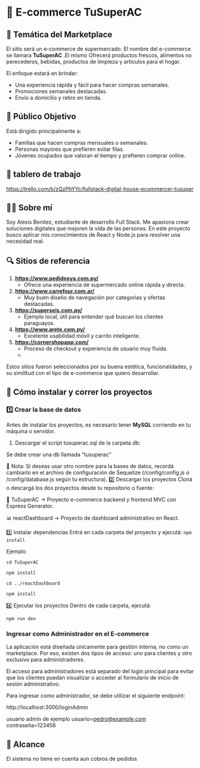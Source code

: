 # 🛒 E-commerce TuSuperAC

## 🧠 Temática del Marketplace
El sitio será un e-commerce de supermercado. El nombre del e-commerce se llamara **TuSuperAC** .El mismo Ofrecerá productos frescos, alimentos no perecederos, bebidas, productos de limpieza y artículos para el hogar.

El enfoque estará en brindar:
- Una experiencia rápida y fácil para hacer compras semanales.
- Promociones semanales destacadas.
- Envío a domicilio y retiro en tienda.

## 🎯 Público Objetivo
Está dirigido principalmente a:
- Familias que hacen compras mensuales o semanales.
- Personas mayores que prefieren evitar filas.
- Jóvenes ocupados que valoran el tiempo y prefieren comprar online.

## 📅 tablero de trabajo
https://trello.com/b/zQzPhYYc/fullstack-digital-house-ecommercer-tusuper

## 👨‍💻 Sobre mí
Soy Alexis Benitez, estudiante de desarrollo Full Stack. Me apasiona crear soluciones digitales que mejoren la vida de las personas. En este proyecto busco aplicar mis conocimientos de React y Node.js para resolver una necesidad real.

## 🔍 Sitios de referencia

1. **https://www.pedidosya.com.py/**
   - Ofrece una experiencia de supermercado online rápida y directa.
2. **https://www.carrefour.com.ar/**
   - Muy buen diseño de navegación por categorías y ofertas destacadas.
3. **https://superseis.com.py/**
   - Ejemplo local, útil para entender qué buscan los clientes paraguayos.
4. **https://www.arete.com.py/**
   - Excelente usabilidad móvil y carrito inteligente.
5. **https://cornershopapp.com/**
   - Proceso de checkout y experiencia de usuario muy fluida.
   - 
Estos sitios fueron seleccionados por su buena estética, funcionalidades, y su similitud con el tipo de e-commerce que quiero desarrollar.
## 🚀 Cómo instalar y correr los proyectos

### 1️⃣ Crear la base de datos

Antes de instalar los proyectos, es necesario tener **MySQL** corriendo en tu máquina o servidor.

1. Descargar el script tusuperac.sql de la carpeta db:

Se debe crear una db llamada "tusuperac"

📌 Nota: Si deseas usar otro nombre para la bases de datos, recordá cambiarlo en el archivo de configuración de Sequelize (/config/config.js o /config/database.js según tu estructura).
2️⃣ Descargar los proyectos
Cloná o descargá los dos proyectos desde tu repositorio o fuente:

🛒 TuSuperAC → Proyecto e-commerce backend y frontend MVC con Express Generator.

📊 reactDashboard → Proyecto de dashboard administrativo en React.

3️⃣ Instalar dependencias
Entrá en cada carpeta del proyecto y ejecutá:
`npm install` 

Ejemplo

`cd TuSuperAC`

`npm install`

`cd ../reactDashboard`

`npm install` 


4️⃣ Ejecutar los proyectos
Dentro de cada carpeta, ejecutá:

`npm run dev`

### Ingresar como Administrador en el E-commerce
La aplicación está diseñada únicamente para gestión interna, no como un marketplace. Por eso, existen dos tipos de acceso: uno para clientes y otro exclusivo para administradores.

El acceso para administradores está separado del login principal para evitar que los clientes puedan visualizar o acceder al formulario de inicio de sesión administrativo.

Para ingresar como administrador, se debe utilizar el siguiente endpoint:

http://localhost:3000/loginAdmin

usuario admin de ejemplo
usuario=pedro@example.com
contraseña=123456

## 📅 Alcance

El sistema no tiene en cuenta aun cobros de pedidos
